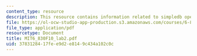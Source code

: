 ```yaml
---
content_type: resource
description: This resource contains information related to simpledb operators.
file: https://ol-ocw-studio-app-production.s3.amazonaws.com/courses/6-830-database-systems-fall-2010/3783128417fee9d2e8149c434a102c0c_MIT6_830F10_lab2.pdf
file_type: application/pdf
resourcetype: Document
title: MIT6_830F10_lab2.pdf
uid: 37831284-17fe-e9d2-e814-9c434a102c0c
---
```

